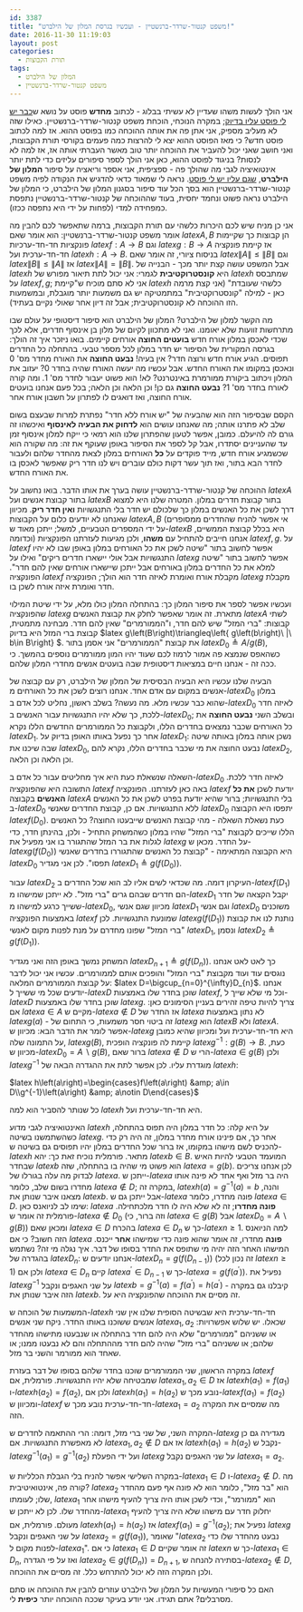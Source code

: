 ```yaml
---
id: 3387
title: "משפט קנטור-שרדר-ברנשטיין - ועכשיו בגרסת המלון של הילברט!"
date: 2016-11-30 11:19:03
layout: post
categories: 
  - תורת הקבוצות
tags: 
  - המלון של הילברט
  - משפט קנטור-שרדר-ברנשטיין
---
```

אני הולך לעשות משהו שעדיין לא עשיתי בבלוג - לכתוב <strong>מחדש</strong> פוסט על נושא ש<a href="http://www.gadial.net/2012/01/21/cantor_schroeder-_bernstein_theorem/">כבר יש לי פוסט עליו בדיוק</a>; במקרה הנוכחי, הוכחת משפט קנטור-שרדר-ברנשטיין. כאילו שזה לא מעליב מספיק, אני אתן פה את אותה ההוכחה כמו בפוסט ההוא. אז למה לכתוב פוסט חדש? כי מאז הפוסט ההוא יצא לי להרצות כמה פעמים בקורסי תורת הקבוצות, ואני חושב שאני יכול להעביר את ההוכחה יותר טוב מאשר העברתי אותה אז, אז למה לא לנסות? בניגוד לפוסט ההוא, כאן אני הולך לספר סיפורים עליזים כדי לתת יותר אינטואיציה לגבי מה שהולך פה - ספציפית, אני אספר וריאציה על סיפור <strong>המלון של הילברט</strong>, <a href="http://www.gadial.net/2010/11/08/hilberts_hotel/">שגם עליו יש לי פוסט</a>. נראה לי שמאוד כדאי להדגיש את הנקודה לפיה משפט קנטור-שרדר-ברנשטיין הוא בסך הכל עוד סיפור בסגנון המלון של הילברט, כי המלון של הילברט נראה פשוט ונחמד יחסית, בעוד שההוכחה של קנטור-שרדר-ברנשטיין נתפסת כמפחידה למדי (לפחות על ידי היא נתפסה ככזו).

אני כן מניח שיש לכם היכרות כלשהי עם תורת הקבוצות, ברמה שתאפשר לכם להבין מה אומר משפט קנטור-שרדר-ברנשטיין: הוא אומר שאם $latex A,B$ הן קבוצות כך שקיימות פונקציות חד-חד-ערכיות $latex f:A\to B$ וגם $latex g:B\to A$ אז קיימת פונקציה חד-חד-ערכית ועל $latex h:A\to B$. בניסוח ציורי, זה אומר שאם $latex \left\|A\right\|\le\left\|B\right\|$ וגם $latex \left\|B\right\|\le\left\|A\right\|$ אז $latex \left\|A\right\|=\left\|B\right\|$. אבל המשפט עושה קצת יותר מכך - הבנייה של $latex h$ היא <strong>קונסטרוקטיבית</strong> לגמרי: אני יכול לתת תיאור מפורש של $latex h$ שמתבסס על $latex f,g$; אני לא סתם מוכיח ש"קיימת $latex h$ כלשהי שעובדת" (אני קצת מרמה כאן - למילה "קונסטרוקטיבית" במתמטיקה יש גם משמעות יותר מוגבלת, ובמשמעות הזו ההוכחה לא קונסטרוקטיבית; אבל זה דיון אחר שאולי נקיים בעתיד).

מה הקשר למלון של הילברט? המלון של הילברט הוא סיפור דיסטופי על עולם שבו מתרחשות זוועות שלא יאומנו. ואני לא מתכוון לקיום של מלון בן אינסוף חדרים, אלא לכך שכדי לאכסן במלון אורח חדש <strong>בועטים החוצה</strong> אורחים קיימים. בואו ניזכר איך זה הולך: בגרסה המקורית של הסיפור יש חדר במלון לכל מספר טבעי. בהתחלה כל החדרים תפוסים. הגיע אורח חדש ורוצה חדר? אין בעיה! <strong>נבעט החוצה</strong> את האורח מחדר מס' 0 ונאכסן במקומו את האורח החדש. אבל עכשיו מה יעשה האורח שהיה בחדר 0? יעזוב את המלון ויכתוב ביקורת ממורמרת באינטרנט? לא! הוא פשוט יעבור לחדר מס' 1. ומה קורה לאורח בחדר מס' 1? <strong>נבעט החוצה</strong> גם כן! וכן הלאה וכן הלאה; בכל פעם אנחנו בועטים אורח החוצה, ואז דואגים לו לפתרון על חשבון אורח אחר.

הקסם שבסיפור הזה הוא שהבעיה של "יש אורח ללא חדר" נפתרת למרות שבעצם בשום שלב לא פתרנו אותה; מה שאנחנו עושים הוא <strong>לדחוק את הבעיה לאינסוף</strong> ואיכשהו זה גורם לה להיעלם. כמובן, אפשר לטעון שהפתרון שלנו הוא רמאי כי ייקח למלון אינסוף זמן עד שהעניינים יסתדרו, אבל קל לספר את הסיפור באופן שעוקף את זה: מה שקורה הוא שכשמגיע אורח חדש, מייד פוקדים על <strong>כל</strong> האורחים במלון לצאת מהחדר שלהם ולעבור לחדר הבא בתור, ואז תוך עשר דקות כולם עוברים ויש לנו חדר ריק שאפשר לאכסן בו את האורח החדש.

ההוכחה של קנטור-שרדר-ברנשטיין עושה בערך את אותו הדבר. בואו נחשוב על $latex A$ בתור קבוצת אנשים ועל $latex B$ בתור קבוצת חדרים במלון. המטרה שלנו היא למצוא דרך לשכן את כל האנשים במלון כך שלכולם יש חדר בלי התנגשויות <strong>ואין חדר ריק</strong>. מכיוון שאנחנו לא יודעים כלום על הקבוצות $latex A,B$ (אי אפשר להניח שהחדרים ממסופרים על ידי המספרים הטבעיים, למשל; ייתכן מאוד ש-$latex B$ היא בכלל קבוצת הממשיים, וכדומה) אנחנו חייבים להתחיל עם <strong>משהו</strong>, ולכן מגיעות לעזרתנו הפונקציות $latex f,g$. על $latex f$ אפשר לחשוב בתור "שיטה לשכן את כל האורחים במלון באופן שבו לא יהיו התנגשויות אבל אולי יישארו חדרים ריקים" ואילו על $latex g$ אפשר לחשוב בתור "שיטה למלא את כל החדרים במלון באורחים אבל ייתכן שיישארו אורחים שאין להם חדר". הפונקציה $latex f$ מקבלת אורח ואומרת לאיזה חדר הוא הולך; הפונקציה $latex g$ מקבלת חדר ואומרת איזה אורח לשכן בו.

ועכשיו אפשר לספר את סיפור המלון כך: בהתחלה המלון כולו מלא, על ידי שיטת המילוי שהפונקציה $latex g$ מתארת. זה אומר שאפשר לחלק את קבוצת האנשים $latex A$ לשתי קבוצות: "ברי המזל" שיש להם חדר, ו"הממורמרים" שאין להם חדר. מבחינה מתמטית, קבוצת ברי המזל היא בדיוק $latex g\left(B\right)\triangleq\left\{ g\left(b\right)\ \|\ b\in B\right\} $. את קבוצת "הממורמרים" אני אסמן בתור $latex D_{0}\triangleq A/g\left(B\right)$, כשהאפס שנמצא פה אמור לרמוז לכם שעוד יהיו המון ממורמרים נוספים בהמשך. כי ככה זה - אנחנו חיים במציאות דיסטופית שבה בועטים אנשים מחדרי המלון שלהם.

הבעיה שלנו עכשיו היא הבעיה הבסיסית של המלון של הילברט, רק עם קבוצה של אנשים במקום עם אדם אחד. אנחנו רוצים לשכן את כל האורחים מ-$latex D_{0}$ במלון שהוא כבר עכשיו מלא. מה נעשה? בשלב ראשון, נחליט לכל אדם ב-$latex D_{0}$ לאיזה חדר ללכת, כך שלא יהיו התנגשויות עבור האנשים ב-$latex D_{0}$; ובשלב השני <strong>נבעט החוצה</strong> את כל האורחים שכבר נמצאים בחדרים הללו, ולקבוצת כל הממורמרים החדשים הללו נקרא $latex D_{1}$. אחר כך נפעל באותו האופן בדיוק על $latex D_{1}$: נשכן אותה במלון באותה שיטה שבה שיכנו את $latex D_{0}$, נבעט החוצה את מי שכבר בחדרים הללו, נקרא להם $latex D_{2}$, וכן הלאה וכן הלאה.

השאלה שנשאלת כעת היא איך מחליטים עבור כל אדם ב-$latex D_{0}$ לאיזה חדר ללכת. התשובה היא שהפונקציה $latex f$ באה כאן לעזרתנו. הפונקציה $latex f$ יודעת לשכן <strong>את כל האנשים</strong> בקבוצה $latex A$ בלי התנגשויות; ברור שהיא יודעת בפרט לשכן את כל האנשים ב-$latex D_{0}$ ללא התנגשויות. אם כן, קבוצת החדרים שאנשי $latex D_{0}$ יתפסו היא הקבוצה $latex f\left(D_{0}\right)$. כעת נשאלת השאלה - מהי קבוצת האנשים שייבעטו החוצה? כל האנשים הללו שייכים לקבוצת "ברי המזל" שהיו במלון כשהמשחק התחיל - ולכן, בהינתן חדר, כדי לגלות את בר המזל שהתגורר בו אני מפעיל את $latex g$ על החדר. מכאן ש-$latex g\left(f\left(D_{0}\right)\right)$ היא הקבוצה המתאימה - "קבוצת כל האנשים שהתגוררו בחדרים שאנשי $latex D_{0}$ תפסו". לכן אני מגדיר $latex D_{1}\triangleq g\left(f\left(D_{0}\right)\right)$.

עבור $latex D_{2}$ העיקרון דומה. מה שכדאי לשים אליו לב הוא שכל החדרים ב-$latex f\left(D_{1}\right)$ הם חדרים שבהם גרים "ברי מזל". לא ייתכן שמישהו מ-$latex D_{1}$ יקבל הקצאה של חדר ששייך כרגע למישהו מ-$latex D_{0}$, מכיוון שגם אנשי $latex D_{1}$ וגם אנשי $latex D_{0}$ משוכנים באמצעות הפונקציה $latex f$ שמונעת התנגשויות. לכן $latex g\left(f\left(D_{1}\right)\right)$ נותנת לנו את קבוצת "ברי המזל" שפונו מחדרם על מנת לפנות מקום לאנשי $latex D_{1}$, ונסמן $latex D_{2}\triangleq g\left(f\left(D_{1}\right)\right)$.

המשחק נמשך באופן הזה ואני מגדיר $latex D_{n+1}\triangleq g\left(f\left(D_{n}\right)\right)$. כך לאט לאט אנחנו נוגסים עוד ועוד מקבוצת "ברי המזל" והופכים אותם לממורמרים. עכשיו אני יכול לדבר על קבוצת הממורמרים המלאה: $latex D=\bigcup_{n=0}^{\infty}D_{n}$. אנחנו יודעים שכל מי ששייך ל-$latex D$ שוכן בחדר שלו באמצעות $latex f$, וכל מי שלא שייך ל-$latex D$ שוכן בחדר שלו באמצעות $latex g$. צריך להיות טיפה זהירים בעניין הסימונים כאן: אם $latex a\in A$ מקיים ש-$latex a\notin D$ אז החדר של $latex a$ לא נתון באמצעות $latex g\left(a\right)$ - זה ביטוי חסר משמעות, כי התחום של $latex g$ הוא $latex B$ ולא $latex A$. אפשר לומר את הדבר הבא: מכיוון ש-$latex g$ היא חד-חד-ערכית ועל ומכיוון שהיא כמובן על התמונה שלה, $latex g\left(B\right)$, קיימת לה פונקציה הופכית $latex g^{-1}:g\left(B\right)\to B$. כעת, מכיוון ש-$latex D_{0}=A\backslash g\left(B\right)$, ברור שאם $latex a\notin D$ הרי ש-$latex a\in g\left(B\right)$ ולכן $latex g^{-1}$ מוגדרת עליו. לכן אפשר לתת את ההגדרה הבאה של $latex h$:

$latex h\left(a\right)=\begin{cases}f\left(a\right) &amp; a\in D\\g^{-1}\left(a\right) &amp; a\notin D\end{cases}$

כל שנותר להסביר הוא למה $latex h$ היא חד-חד-ערכית ועל.

האינטואיציה לגבי מדוע $latex h$ על היא קלה: כל חדר במלון היה תפוס בהתחלה, כשהשתמשנו בשיטה $latex g$. אחר כך, אם פינינו אורח מחדר במלון, זה היה רק כדי להכניס לשם מישהו במקומו, אז ברור שכל החדרים במלון יהיו תפוסים גם בשיטה ש-$latex h$ מתאר. פורמלית נוכיח זאת כך: יהא $latex b\in B$. המועמד הטבעי להיות האיש שבחדר $latex b$ הוא פשוט מי שהיה בו בהתחלה, שזה $latex a=g\left(b\right)$. לכן אנחנו צריכים לבדוק מה עלה בגורלו של $latex a$. ייתכן ש-$latex a$ היה בר מזל ואף אחד לא פינה אותו מחדרו בשום שלב, כלומר $latex a\notin D$; במקרה זה, $latex h\left(a\right)=g^{-1}\left(a\right)=b$ והנה, מצאנו איבר שנותן את $latex b$. אבל ייתכן גם ש-$latex a$ פונה מחדרו, כלומר $latex a\in D$. שימו לב לניואנס כאן: $latex a$ <strong>פונה מחדרו</strong>; זה לא שלא היה לו חדר מלכתחילה. פורמלית זה אומר ש-$latex a\notin D_{0}$ (וזה ברור, כי $latex a\in g\left(B\right)$ אבל $latex D_{0}=A\backslash g\left(B\right)$) ומכאן שאם $latex a\in D$ בהכרח $latex a\in D_{n}$ כך ש-$latex n\ge1$. למה הניואנס הזה חשוב? כי אם $latex a$ <strong>פונה</strong> מחדרו, זה אומר שהוא פונה כדי שמישהו <strong>אחר</strong> ייכנס. המישהו האחר הזה יהיה מי שתופס את החדר בסופו של דבר. איך נגלה מי זה? נשתמש בהגדרה של $latex D_{n}$: אנחנו יודעים ש-$latex D_{n}=g\left(f\left(D_{n-1}\right)\right)$ (זה נכון לכל $latex n\ge1$) ולכן אם $latex a\in D_{n}$ קיים $latex a^{\prime}\in D_{n-1}$ כך ש-$latex a=g\left(f\left(a^{\prime}\right)\right)$. נפעיל את $latex g^{-1}$ על שני האגפים ונקבל $latex b=g^{-1}\left(a\right)=f\left(a^{\prime}\right)=h\left(a^{\prime}\right)$ - קיבלנו גם במקרה הזה איבר שנותן את $latex b$. זה מסיים את ההוכחה שהפונקציה היא על.

המשמעות של הוכחה ש-$latex h$ חד-חד-ערכית היא שבשיטה הסופית שלנו אין שני אנשים ששוכנו באותו החדר. ניקח שני אנשים $latex a_{1},a_{2}$ שכאלו. יש שלוש אפשרויות: או ששניהם "ממורמרים" שלא היה להם חדר בהתחלה או שנבעטו מתישהו מהחדר שלהם; או ששניהם "ברי מזל" שהיה להם חדר מההתחלה והם לא נבעטו ממנו; או שאחד הוא ממורמר והשני בר מזל.

במקרה הראשון, שני הממורמרים שוכנו בחדר שלהם בסופו של דבר בעזרת $latex f$ שמבטיחה שלא יהיו התנגשויות. פורמלית, אם $latex a_{1},a_{2}\in D$ אז $latex h\left(a_{1}\right)=f\left(a_{1}\right)$ ו-$latex h\left(a_{2}\right)=f\left(a_{2}\right)$, ולכן אם $latex h\left(a_{1}\right)=h\left(a_{2}\right)$ נובע מכך ש-$latex f\left(a_{1}\right)=f\left(a_{2}\right)$ ומכיוון ש-$latex f$ חד-חד-ערכית נובע מכך ש-$latex a_{1}=a_{2}$ מה שמסיים את המקרה הזה.

המקרה השני, של שני ברי מזל, דומה: הרי ההתאמה לחדרים ש-$latex g$ מגדירה גם כן לא מאפשרת התנגשויות. אם $latex a_{1},a_{2}\notin D$ אז אם $latex h\left(a_{1}\right)=h\left(a_{2}\right)$ נקבל ש-$latex g^{-1}\left(a_{1}\right)=g^{-1}\left(a_{2}\right)$ ועל ידי הפעלת $latex g$ על שני האגפים נקבל $latex a_{1}=a_{2}$.

במקרה השלישי אפשר להניח בלי הגבלת הכלליות ש-$latex a_{1}\in D$ ו-$latex a_{2}\notin D$. מה קורה פה, אינטואיטיבית? $latex a_{2}$ הוא "בר מזל", כלומר הוא לא פונה אף פעם מהחדר שלו; לעומתו, $latex a_{1}$ הוא "ממורמר", וכדי לשכן אותו היה צריך להעיף מישהו אחר מהחדר שלו. לכן לא ייתכן ש-$latex a_{1}$ יחלוק חדר עם מישהו שלא היה צריך להעיף מעולם. פורמלית, אם $latex h\left(a_{1}\right)=h\left(a_{2}\right)$ אז $latex f\left(a_{1}\right)=g^{-1}\left(a_{2}\right)$; נפעיל את $latex g$ על שני האגפים ונקבל $latex a_{2}=g\left(f\left(a_{1}\right)\right)$, שאומר "$latex a_{2}$ נבעט מהחדר שלו כדי לפנות מקום ל-$latex a_{1}$". כי אם $latex a_{1}\in D$ זה אומר שקיים $latex n$ כך ש-$latex a_{1}\in D_{n}$, ואז על פי הגדרה $latex a_{2}\in g\left(f\left(D_{n}\right)\right)=D_{n+1}$, בסתירה להנחה ש-$latex a_{2}\notin D$, ולכן המקרה הזה לא יכול להתרחש כלל. זה מסיים את ההוכחה.

האם כל סיפורי המעשיות על המלון של הילברט עוזרים להבין את ההוכחה או סתם מסרבלים? אתם תגידו. אני יודע בעיקר שככה ההוכחה יותר <strong>כיפית</strong> לי.
